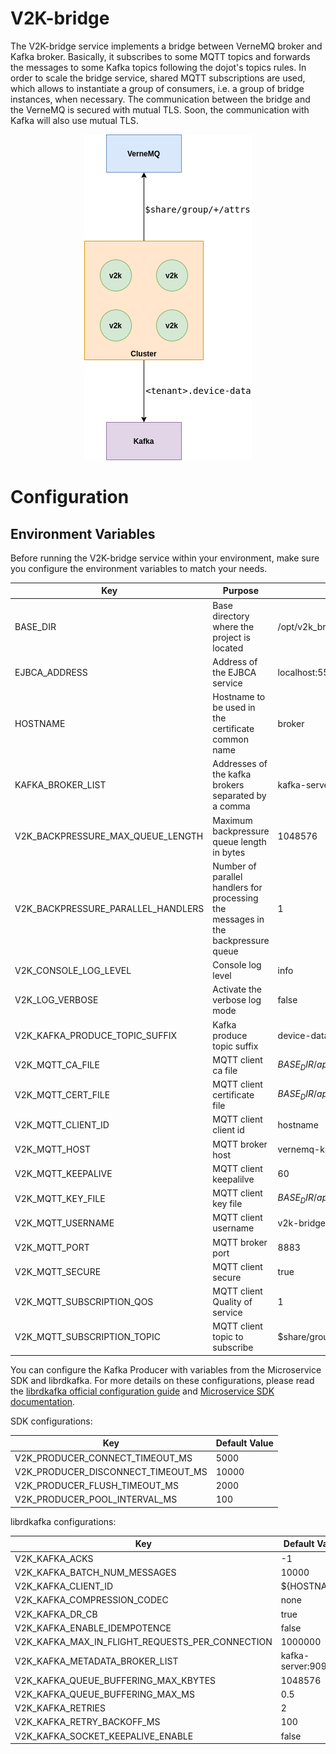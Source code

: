 # **V2K-bridge**
The V2K-bridge service implements a bridge between VerneMQ broker and Kafka broker. Basically, it subscribes to some MQTT topics and forwards the messages to some Kafka topics following the dojot's topics rules. In order to scale the bridge service, shared MQTT subscriptions are used, which allows to instantiate a group of consumers, i.e. a group of bridge instances, when necessary. The communication between the bridge and the VerneMQ is secured with mutual TLS. Soon, the communication with Kafka will also use mutual TLS.

<p align="center">
<img src="./doc/diagrams/bridge.png">
</p>

# **Configuration**

## **Environment Variables**

Before running the V2K-bridge service within your environment, make sure you configure the environment variables to match your needs.

Key                                | Purpose                                                                           | Default Value                         | Valid Values                   |
---------------------------------- | --------------------------------------------------------------------------------- | ------------------------------------- | ------------------------------ |
BASE_DIR                           | Base directory where the project is located                                       | /opt/v2k_bridge                       | string                         |
EJBCA_ADDRESS                      | Address of the EJBCA service                                                      | localhost:5583                        | hostname/IP:port               |
HOSTNAME                           | Hostname to be used in the certificate common name                                | broker                                | hostname/IP                    |
KAFKA_BROKER_LIST                  | Addresses of the kafka brokers separated by a comma                               | kafka-server:9092                     | hostname/IP:port               |
V2K_BACKPRESSURE_MAX_QUEUE_LENGTH  | Maximum backpressure queue length in bytes                                        | 1048576                               | integer                        |
V2K_BACKPRESSURE_PARALLEL_HANDLERS | Number of parallel handlers for processing the messages in the backpressure queue | 1                                     | integer                        |
V2K_CONSOLE_LOG_LEVEL              | Console log level                                                                 | info                                  | debug, info, warn, error       |
V2K_LOG_VERBOSE                    | Activate the verbose log mode                                                     | false                                 | true, false (case insensitive) |
V2K_KAFKA_PRODUCE_TOPIC_SUFFIX     | Kafka produce topic suffix                                                        | device-data                           | string                         |
V2K_MQTT_CA_FILE                   | MQTT client ca file                                                               | ${BASE_DIR}/app/verne/${HOSTNAME}.ca  | string                         |
V2K_MQTT_CERT_FILE                 | MQTT client certificate file                                                      | ${BASE_DIR}/app/verne/${HOSTNAME}.crt | string                         |
V2K_MQTT_CLIENT_ID                 | MQTT client client id                                                             | hostname                              | string                         |
V2K_MQTT_HOST                      | MQTT broker host                                                                  | vernemq-k8s                           | hostname/IP                    |
V2K_MQTT_KEEPALIVE                 | MQTT client keepalilve                                                            | 60                                    | integer                        |
V2K_MQTT_KEY_FILE                  | MQTT client key file                                                              | ${BASE_DIR}/app/verne/${HOSTNAME}.key | string                         |
V2K_MQTT_USERNAME                  | MQTT client username                                                              | v2k-bridge                            | string                         |
V2K_MQTT_PORT                      | MQTT broker port                                                                  | 8883                                  | integer                        |
V2K_MQTT_SECURE                    | MQTT client secure                                                                | true                                  | true, false (case insensitive) |
V2K_MQTT_SUBSCRIPTION_QOS          | MQTT client Quality of service                                                    | 1                                     | integer                        |
V2K_MQTT_SUBSCRIPTION_TOPIC        | MQTT client topic to subscribe                                                    | $share/group/+/attrs                  | string                         |

You can configure the Kafka Producer with variables from the Microservice SDK and librdkafka.
For more details on these configurations,
please read the [librdkafka official configuration guide](https://github.com/edenhill/librdkafka/blob/master/CONFIGURATION.md)
and [Microservice SDK documentation](https://www.npmjs.com/package/@dojot/microservice-sdk).

SDK configurations:

Key                                | Default Value   |
---------------------------------- | --------------- |
V2K_PRODUCER_CONNECT_TIMEOUT_MS    | 5000            |
V2K_PRODUCER_DISCONNECT_TIMEOUT_MS | 10000           |
V2K_PRODUCER_FLUSH_TIMEOUT_MS      | 2000            |
V2K_PRODUCER_POOL_INTERVAL_MS      | 100             |

librdkafka configurations:

Key                                             | Default Value     |
----------------------------------------------- | ----------------- |
V2K_KAFKA_ACKS                                  | -1                |
V2K_KAFKA_BATCH_NUM_MESSAGES                    | 10000             |
V2K_KAFKA_CLIENT_ID                             | ${HOSTNAME}       |
V2K_KAFKA_COMPRESSION_CODEC                     | none              |
V2K_KAFKA_DR_CB                                 | true              |
V2K_KAFKA_ENABLE_IDEMPOTENCE                    | false             |
V2K_KAFKA_MAX_IN_FLIGHT_REQUESTS_PER_CONNECTION | 1000000           |
V2K_KAFKA_METADATA_BROKER_LIST                  | kafka-server:9092 |
V2K_KAFKA_QUEUE_BUFFERING_MAX_KBYTES            | 1048576           |
V2K_KAFKA_QUEUE_BUFFERING_MAX_MS                | 0.5               |
V2K_KAFKA_RETRIES                               | 2                 |
V2K_KAFKA_RETRY_BACKOFF_MS                      | 100               |
V2K_KAFKA_SOCKET_KEEPALIVE_ENABLE               | false             |